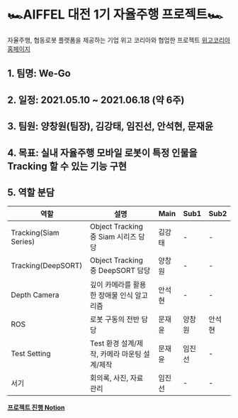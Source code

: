 # 🏎AIFFEL 대전 1기 자율주행 프로젝트🏎
자율주행, 협동로봇 플랫폼을 제공하는 기업 위고 코리아와 협업한 프로젝트 [위고코리아 홈페이지](https://wego-robotics.com/)

## 1. 팀명: We-Go
## 2. 일정: 2021.05.10 ~ 2021.06.18 (약 6주)
## 3. 팀원: 양창원(팀장), 김강태, 임진선, 안석현, 문재윤
## 4. 목표: 실내 자율주행 모바일 로봇이 특정 인물을 Tracking 할 수 있는 기능 구현
## 5. 역할 분담
|역할|설명|Main|Sub1|Sub2|
|---|---|---|---|---|
|Tracking(Siam Series)|Object Tracking 중 Siam 시리즈 담당|김강태|-|-|
|Tracking(DeepSORT)|Object Tracking 중 DeepSORT 담당|양창원|-|-|
|Depth Camera|깊이 카메라를 활용한 장애물 인식 알고리즘|안석현|-|-|
|ROS|로봇 구동의 전반 담당|문재윤|양창원|안석현|
|Test Setting|Test 환경 설계/제작, 카메라 마운팅 설계/제작|문재윤|임진선|-|
|서기|회의록, 사진, 자료 관리|임진선|-|-|


**[프로젝트 진행 Notion ](https://www.notion.so/We-Go-ed512708c2f14177a53e4f5c95d918a9)**
